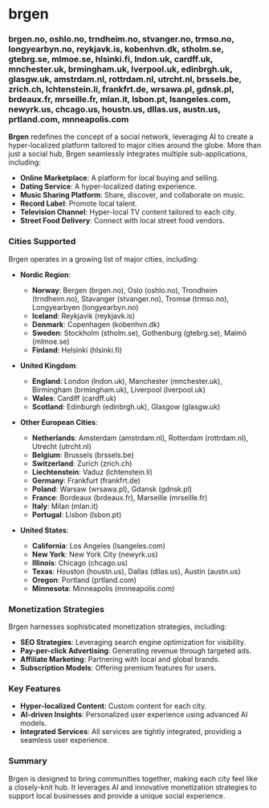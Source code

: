 # brgen

### brgen.no, oshlo.no, trndheim.no, stvanger.no, trmso.no, longyearbyn.no, reykjavk.is, kobenhvn.dk, stholm.se, gtebrg.se, mlmoe.se, hlsinki.fi, lndon.uk, cardff.uk, mnchester.uk, brmingham.uk, lverpool.uk, edinbrgh.uk, glasgw.uk, amstrdam.nl, rottrdam.nl, utrcht.nl, brssels.be, zrich.ch, lchtenstein.li, frankfrt.de, wrsawa.pl, gdnsk.pl, brdeaux.fr, mrseille.fr, mlan.it, lsbon.pt, lsangeles.com, newyrk.us, chcago.us, houstn.us, dllas.us, austn.us, prtland.com, mnneapolis.com

**Brgen** redefines the concept of a social network,
leveraging AI to create a hyper-localized platform tailored to major cities around the globe. More than just a social hub,
Brgen seamlessly integrates multiple sub-applications,
including:

- **Online Marketplace**: A platform for local buying and selling.
- **Dating Service**: A hyper-localized dating experience.
- **Music Sharing Platform**: Share, discover, and collaborate on music.
- **Record Label**: Promote local talent.
- **Television Channel**: Hyper-local TV content tailored to each city.
- **Street Food Delivery**: Connect with local street food vendors.

### Cities Supported

Brgen operates in a growing list of major cities, including:

- **Nordic Region**:

  - **Norway**: Bergen (brgen.no), Oslo (oshlo.no), Trondheim (trndheim.no), Stavanger (stvanger.no), Tromsø (trmso.no), Longyearbyen (longyearbyn.no)
  - **Iceland**: Reykjavik (reykjavk.is)
  - **Denmark**: Copenhagen (kobenhvn.dk)
  - **Sweden**: Stockholm (stholm.se), Gothenburg (gtebrg.se), Malmö (mlmoe.se)
  - **Finland**: Helsinki (hlsinki.fi)

- **United Kingdom**:

  - **England**: London (lndon.uk), Manchester (mnchester.uk), Birmingham (brmingham.uk), Liverpool (lverpool.uk)
  - **Wales**: Cardiff (cardff.uk)
  - **Scotland**: Edinburgh (edinbrgh.uk), Glasgow (glasgw.uk)

- **Other European Cities**:

  - **Netherlands**: Amsterdam (amstrdam.nl), Rotterdam (rottrdam.nl), Utrecht (utrcht.nl)
  - **Belgium**: Brussels (brssels.be)
  - **Switzerland**: Zurich (zrich.ch)
  - **Liechtenstein**: Vaduz (lchtenstein.li)
  - **Germany**: Frankfurt (frankfrt.de)
  - **Poland**: Warsaw (wrsawa.pl), Gdansk (gdnsk.pl)
  - **France**: Bordeaux (brdeaux.fr), Marseille (mrseille.fr)
  - **Italy**: Milan (mlan.it)
  - **Portugal**: Lisbon (lsbon.pt)

- **United States**:

  - **California**: Los Angeles (lsangeles.com)
  - **New York**: New York City (newyrk.us)
  - **Illinois**: Chicago (chcago.us)
  - **Texas**: Houston (houstn.us), Dallas (dllas.us), Austin (austn.us)
  - **Oregon**: Portland (prtland.com)
  - **Minnesota**: Minneapolis (mnneapolis.com)

### Monetization Strategies

Brgen harnesses sophisticated monetization strategies, including:

- **SEO Strategies**: Leveraging search engine optimization for visibility.
- **Pay-per-click Advertising**: Generating revenue through targeted ads.
- **Affiliate Marketing**: Partnering with local and global brands.
- **Subscription Models**: Offering premium features for users.

### Key Features

- **Hyper-localized Content**: Custom content for each city.
- **AI-driven Insights**: Personalized user experience using advanced AI models.
- **Integrated Services**: All services are tightly integrated, providing a seamless user experience.

### Summary

Brgen is designed to bring communities together,
making each city feel like a closely-knit hub. It leverages AI and innovative monetization strategies to support local businesses and provide a unique social experience.
